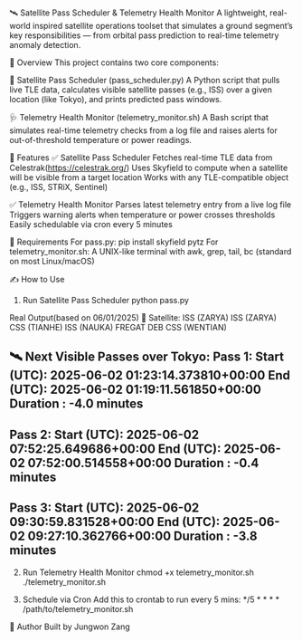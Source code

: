 🛰️ Satellite Pass Scheduler & Telemetry Health Monitor
A lightweight, real-world inspired satellite operations toolset that simulates a ground segment’s key responsibilities — from orbital pass prediction to real-time telemetry anomaly detection.

🚀 Overview
This project contains two core components:

📡 Satellite Pass Scheduler (pass_scheduler.py)
A Python script that pulls live TLE data, calculates visible satellite passes (e.g., ISS) over a given location (like Tokyo), and prints predicted pass windows.

🩺 Telemetry Health Monitor (telemetry_monitor.sh)
A Bash script that simulates real-time telemetry checks from a log file and raises alerts for out-of-threshold temperature or power readings.

🧠 Features
✅ Satellite Pass Scheduler
Fetches real-time TLE data from Celestrak(https://celestrak.org/)
Uses Skyfield to compute when a satellite will be visible from a target location
Works with any TLE-compatible object (e.g., ISS, STRiX, Sentinel)


✅ Telemetry Health Monitor
Parses latest telemetry entry from a live log file
Triggers warning alerts when temperature or power crosses thresholds
Easily schedulable via cron every 5 minutes

🔧 Requirements
For pass.py: pip install skyfield pytz
For telemetry_monitor.sh: A UNIX-like terminal with awk, grep, tail, bc (standard on most Linux/macOS)

✍️ How to Use
1. Run Satellite Pass Scheduler
python pass.py

Real Output(based on 06/01/2025)
📡 Satellite: ISS (ZARYA)
ISS (ZARYA)
CSS (TIANHE)
ISS (NAUKA)
FREGAT DEB
CSS (WENTIAN)

🛰️ Next Visible Passes over Tokyo:
Pass 1:
  Start (UTC): 2025-06-02 01:23:14.373810+00:00
  End   (UTC): 2025-06-02 01:19:11.561850+00:00
  Duration   : -4.0 minutes
----------------------------------------
Pass 2:
  Start (UTC): 2025-06-02 07:52:25.649686+00:00
  End   (UTC): 2025-06-02 07:52:00.514558+00:00
  Duration   : -0.4 minutes
----------------------------------------
Pass 3:
  Start (UTC): 2025-06-02 09:30:59.831528+00:00
  End   (UTC): 2025-06-02 09:27:10.362766+00:00
  Duration   : -3.8 minutes
----------------------------------------


2. Run Telemetry Health Monitor
chmod +x telemetry_monitor.sh
./telemetry_monitor.sh


3. Schedule via Cron
Add this to crontab to run every 5 mins:
*/5 * * * * /path/to/telemetry_monitor.sh

🙌 Author
Built by Jungwon Zang





